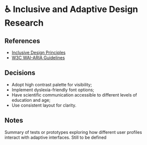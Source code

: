 # ♿ Inclusive and Adaptive Design Research

## References
- [Inclusive Design Principles](https://inclusivedesignprinciples.org/)
- [W3C WAI-ARIA Guidelines](https://www.w3.org/WAI/)

## Decisions
- Adopt high contrast palette for visibility;
- Implement dyslexia-friendly font options;
- Have scientific communication accessible to different levels of education and age;
- Use consistent layout for clarity.

## Notes
Summary of tests or prototypes exploring how different user profiles interact with adaptive interfaces. Still to be defined
